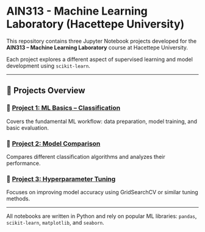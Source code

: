 # AIN313 - Machine Learning Laboratory (Hacettepe University)

This repository contains three Jupyter Notebook projects developed for the **AIN313 – Machine Learning Laboratory** course at Hacettepe University.

Each project explores a different aspect of supervised learning and model development using `scikit-learn`.

---

## 📁 Projects Overview

### 🔹 [Project 1: ML Basics – Classification](./Project1-ML-Basics-Classification)
Covers the fundamental ML workflow: data preparation, model training, and basic evaluation.

### 🔹 [Project 2: Model Comparison](./Project2-Model-Comparison)
Compares different classification algorithms and analyzes their performance.

### 🔹 [Project 3: Hyperparameter Tuning](./Project3-Hyperparameter-Tuning)
Focuses on improving model accuracy using GridSearchCV or similar tuning methods.

---

All notebooks are written in Python and rely on popular ML libraries: `pandas`, `scikit-learn`, `matplotlib`, and `seaborn`.
